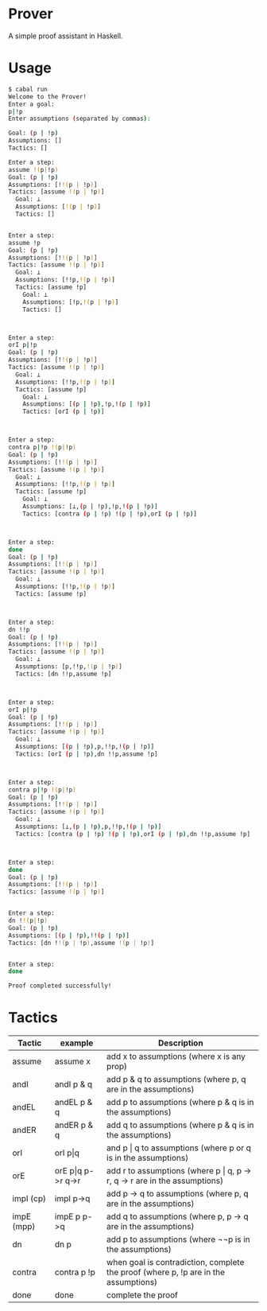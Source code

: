 # Prover

A simple proof assistant in Haskell.

# Usage

```bash
$ cabal run
Welcome to the Prover!
Enter a goal:
p|!p
Enter assumptions (separated by commas):

Goal: (p | !p)
Assumptions: []
Tactics: []

Enter a step:
assume !(p|!p)
Goal: (p | !p)
Assumptions: [!!(p | !p)]
Tactics: [assume !(p | !p)]
  Goal: ⊥
  Assumptions: [!(p | !p)]
  Tactics: []


Enter a step:
assume !p
Goal: (p | !p)
Assumptions: [!!(p | !p)]
Tactics: [assume !(p | !p)]
  Goal: ⊥
  Assumptions: [!!p,!(p | !p)]
  Tactics: [assume !p]
    Goal: ⊥
    Assumptions: [!p,!(p | !p)]
    Tactics: []



Enter a step:
orI p|!p
Goal: (p | !p)
Assumptions: [!!(p | !p)]
Tactics: [assume !(p | !p)]
  Goal: ⊥
  Assumptions: [!!p,!(p | !p)]
  Tactics: [assume !p]
    Goal: ⊥
    Assumptions: [(p | !p),!p,!(p | !p)]
    Tactics: [orI (p | !p)]



Enter a step:
contra p|!p !(p|!p)
Goal: (p | !p)
Assumptions: [!!(p | !p)]
Tactics: [assume !(p | !p)]
  Goal: ⊥
  Assumptions: [!!p,!(p | !p)]
  Tactics: [assume !p]
    Goal: ⊥
    Assumptions: [⊥,(p | !p),!p,!(p | !p)]
    Tactics: [contra (p | !p) !(p | !p),orI (p | !p)]



Enter a step:
done
Goal: (p | !p)
Assumptions: [!!(p | !p)]
Tactics: [assume !(p | !p)]
  Goal: ⊥
  Assumptions: [!!p,!(p | !p)]
  Tactics: [assume !p]



Enter a step:
dn !!p
Goal: (p | !p)
Assumptions: [!!(p | !p)]
Tactics: [assume !(p | !p)]
  Goal: ⊥
  Assumptions: [p,!!p,!(p | !p)]
  Tactics: [dn !!p,assume !p]



Enter a step:
orI p|!p
Goal: (p | !p)
Assumptions: [!!(p | !p)]
Tactics: [assume !(p | !p)]
  Goal: ⊥
  Assumptions: [(p | !p),p,!!p,!(p | !p)]
  Tactics: [orI (p | !p),dn !!p,assume !p]



Enter a step:
contra p|!p !(p|!p)
Goal: (p | !p)
Assumptions: [!!(p | !p)]
Tactics: [assume !(p | !p)]
  Goal: ⊥
  Assumptions: [⊥,(p | !p),p,!!p,!(p | !p)]
  Tactics: [contra (p | !p) !(p | !p),orI (p | !p),dn !!p,assume !p]



Enter a step:
done
Goal: (p | !p)
Assumptions: [!!(p | !p)]
Tactics: [assume !(p | !p)]


Enter a step:
dn !!(p|!p)
Goal: (p | !p)
Assumptions: [(p | !p),!!(p | !p)]
Tactics: [dn !!(p | !p),assume !(p | !p)]


Enter a step:
done

Proof completed successfully!
```

# Tactics

| Tactic     | example            | Description                                                                         |
| ---------- | ------------------ | ----------------------------------------------------------------------------------- |
| assume     | assume x           | add x to assumptions (where x is any prop)                                          |
| andI       | andI p & q         | add p & q to assumptions (where p, q are in the assumptions)                        |
| andEL      | andEL p & q        | add p to assumptions (where p & q is in the assumptions)                            |
| andER      | andER p & q        | add q to assumptions (where p & q is in the assumptions)                            |
| orI        | orI p\|q           | and p \| q to assumptions (where p or q is in the assumptions)                      |
| orE        | orE p\|q p->r q->r | add r to assumptions (where p \| q, p -> r, q -> r are in the assumptions)          |
| impI (cp)  | impI p->q          | add p -> q to assumptions (where p, q are in the assumptions)                       |
| impE (mpp) | impE p p->q        | add q to assumptions (where p, p -> q are in the assumptions)                       |
| dn         | dn p               | add p to assumptions (where ¬¬p is in the assumptions)                              |
| contra     | contra p !p        | when goal is contradiction, complete the proof (where p, !p are in the assumptions) |
| done       | done               | complete the proof                                                                  |
